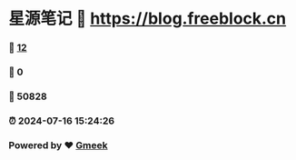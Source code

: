 # 星源笔记 :link: https://blog.freeblock.cn 
### :page_facing_up: [12](https://blog.freeblock.cn/tag.html) 
### :speech_balloon: 0 
### :hibiscus: 50828 
### :alarm_clock: 2024-07-16 15:24:26 
### Powered by :heart: [Gmeek](https://github.com/Meekdai/Gmeek)
